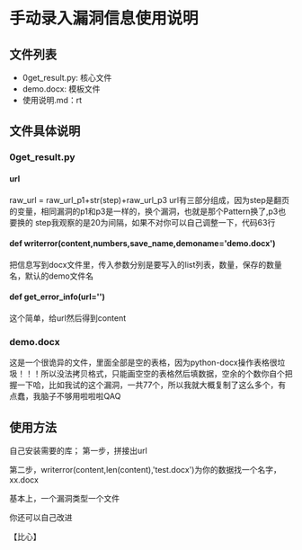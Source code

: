 # 手动录入漏洞信息使用说明

## 文件列表

+ 0get_result.py: 核心文件
+ demo.docx: 模板文件
+ 使用说明.md：rt

## 文件具体说明

### 0get_result.py

#### url
raw_url = raw_url_p1+str(step)+raw_url_p3
url有三部分组成，因为step是翻页的变量，相同漏洞的p1和p3是一样的，换个漏洞，也就是那个Pattern换了,p3也要换的
step我观察的是20为间隔，如果不对你可以自己调整一下，代码63行

#### def writerror(content,numbers,save_name,demoname='demo.docx')
把信息写到docx文件里，传入参数分别是要写入的list列表，数量，保存的数量名，默认的demo文件名

#### def get_error_info(url='')
这个简单，给url然后得到content

### demo.docx
这是一个很诡异的文件，里面全部是空的表格，因为python-docx操作表格很垃圾！！！所以没法拷贝格式，只能画空空的表格然后填数据，空余的个数你自个把握一下哈，比如我试的这个漏洞，一共77个，所以我就大概复制了这么多个，有点蠢，我脑子不够用啦啦啦QAQ

## 使用方法

自己安装需要的库；
第一步，拼接出url

第二步，writerror(content,len(content),'test.docx')为你的数据找一个名字，xx.docx

基本上，一个漏洞类型一个文件

你还可以自己改进

【比心】